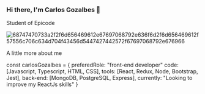 ### Hi there, I'm Carlos Gozalbes 👋

Student of Epicode

![68747470733a2f2f6d656469612e67697068792e636f6d2f6d656469612f57556c706c634d704f43456d5447427442572f67697068792e676966](https://user-images.githubusercontent.com/84912506/174496643-118bdf02-8e07-4424-bda4-1c14a5651729.gif) 

A little more about me

const carlosGozalbes = {
  preferedRole: "front-end developer"
  code: [Javascript, Typescript, HTML, CSS],
  tools: [React, Redux, Node, Bootstrap, Jest],
  back-end: [MongoDB, PostgreSQL, Express],
  currently: "Looking to improve my ReactJs skills"
}
